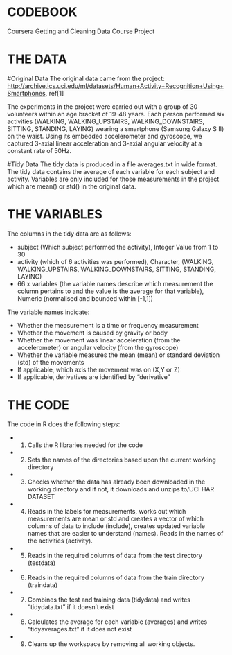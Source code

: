 CODEBOOK 
=========
Coursera Getting and Cleaning Data Course Project

THE DATA
==========

#Original Data
The original data came from the project:
http://archive.ics.uci.edu/ml/datasets/Human+Activity+Recognition+Using+Smartphones, ref[1]

The experiments in the project were carried out with a group of 30 volunteers within an age bracket of 19-48 years. Each person performed six activities (WALKING, WALKING_UPSTAIRS, WALKING_DOWNSTAIRS, SITTING, STANDING, LAYING) wearing a smartphone (Samsung Galaxy S II) on the waist. Using its embedded accelerometer and gyroscope, we captured 3-axial linear acceleration and 3-axial angular velocity at a constant rate of 50Hz. 

#Tidy Data
The tidy data is produced in a file averages.txt in wide format.
The tidy data contains the average of each variable for each subject and activity.
Variables are only included for those measurements in the project which are mean() or std() in the original data.

THE VARIABLES
==============
The columns in the tidy data are as follows:

- subject (Which subject performed the activity), Integer	Value from 1 to 30
- activity (which of 6 activities was performed), Character, (WALKING, WALKING_UPSTAIRS, WALKING_DOWNSTAIRS, SITTING, STANDING, LAYING)
- 66 x variables (the variable names describe which measurement the column pertains to and the value is the average for that variable), Numeric (normalised and bounded within [-1,1])

The variable names indicate:
- Whether the measurement is a time or frequency measurement 				
- Whether the movement is caused by gravity or body	
- Whether the movement was linear acceleration (from the accelerometer) or angular velocity (from the gyroscope)
- Whether the variable measures the mean (mean) or standard deviation (std) of the movements
- If applicable, which axis the movement was on (X,Y or Z)
- If applicable, derivatives are identified by “derivative”	

THE CODE
=========================================================================================================

The code in R does the following steps:
- 1.	Calls the R libraries needed for the code
- 2.	Sets the names of the directories based upon the current working directory
- 3.	Checks whether the data has already been downloaded in the working directory and if not, it downloads and unzips to/UCI HAR DATASET
- 4.	Reads in the labels for measurements, works out which measurements are mean or std and creates a vector of which columns of data to include (include), creates updated variable names that are easier to understand (names).  Reads in the names of the activities (activity).
- 5.	Reads in the required columns of data from the test directory (testdata)
- 6.	Reads in the required columns of data from the train directory (traindata)
- 7.	Combines the test and training data (tidydata) and writes “tidydata.txt” if it doesn’t exist
- 8.	Calculates the average for each variable (averages) and writes “tidyaverages.txt” if it does not exist
- 9.	Cleans up the workspace by removing all working objects.

